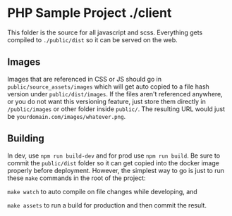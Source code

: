 # PHP Sample Project ./client

This folder is the source for all javascript and scss. Everything gets compiled to
`./public/dist` so it can be served on the web.

## Images

Images that are referenced in CSS or JS should go in `public/source_assets/images` which will get auto copied to a file hash version
under `public/dist/images`. If the files aren't referenced anywhere, or you do not want this versioning feature, just store them
directly in `/public/images` or other folder inside `public/`. The resulting URL would just be `yourdomain.com/images/whatever.png`.

## Building

In dev, use `npm run build-dev` and for prod use `npm run build`. Be sure to commit the `public/dist` folder so it can
get copied into the docker image properly before deployment. However, the simplest way to go is just to run these `make` commands
in the root of the project:

`make watch` to auto compile on file changes while developing, and

`make assets` to run a build for production and then commit the result.
